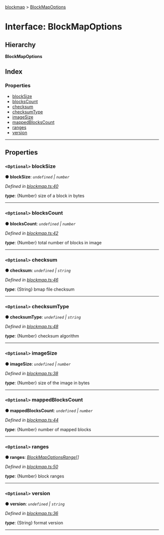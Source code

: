 [blockmap](../README.md) > [BlockMapOptions](../interfaces/blockmapoptions.md)

# Interface: BlockMapOptions

## Hierarchy

**BlockMapOptions**

## Index

### Properties

* [blockSize](blockmapoptions.md#blocksize)
* [blocksCount](blockmapoptions.md#blockscount)
* [checksum](blockmapoptions.md#checksum)
* [checksumType](blockmapoptions.md#checksumtype)
* [imageSize](blockmapoptions.md#imagesize)
* [mappedBlocksCount](blockmapoptions.md#mappedblockscount)
* [ranges](blockmapoptions.md#ranges)
* [version](blockmapoptions.md#version)

---

## Properties

<a id="blocksize"></a>

### `<Optional>` blockSize

**● blockSize**: *`undefined` \| `number`*

*Defined in [blockmap.ts:40](https://github.com/balena-io-modules/blockmap/blob/cb9fb56/lib/blockmap.ts#L40)*

*__type__*: {Number} size of a block in bytes

___
<a id="blockscount"></a>

### `<Optional>` blocksCount

**● blocksCount**: *`undefined` \| `number`*

*Defined in [blockmap.ts:42](https://github.com/balena-io-modules/blockmap/blob/cb9fb56/lib/blockmap.ts#L42)*

*__type__*: {Number} total number of blocks in image

___
<a id="checksum"></a>

### `<Optional>` checksum

**● checksum**: *`undefined` \| `string`*

*Defined in [blockmap.ts:46](https://github.com/balena-io-modules/blockmap/blob/cb9fb56/lib/blockmap.ts#L46)*

*__type__*: {String} bmap file checksum

___
<a id="checksumtype"></a>

### `<Optional>` checksumType

**● checksumType**: *`undefined` \| `string`*

*Defined in [blockmap.ts:48](https://github.com/balena-io-modules/blockmap/blob/cb9fb56/lib/blockmap.ts#L48)*

*__type__*: {Number} checksum algorithm

___
<a id="imagesize"></a>

### `<Optional>` imageSize

**● imageSize**: *`undefined` \| `number`*

*Defined in [blockmap.ts:38](https://github.com/balena-io-modules/blockmap/blob/cb9fb56/lib/blockmap.ts#L38)*

*__type__*: {Number} size of the image in bytes

___
<a id="mappedblockscount"></a>

### `<Optional>` mappedBlocksCount

**● mappedBlocksCount**: *`undefined` \| `number`*

*Defined in [blockmap.ts:44](https://github.com/balena-io-modules/blockmap/blob/cb9fb56/lib/blockmap.ts#L44)*

*__type__*: {Number} number of mapped blocks

___
<a id="ranges"></a>

### `<Optional>` ranges

**● ranges**: *[BlockMapOptionsRange](blockmapoptionsrange.md)[]*

*Defined in [blockmap.ts:50](https://github.com/balena-io-modules/blockmap/blob/cb9fb56/lib/blockmap.ts#L50)*

*__type__*: {Number} block ranges

___
<a id="version"></a>

### `<Optional>` version

**● version**: *`undefined` \| `string`*

*Defined in [blockmap.ts:36](https://github.com/balena-io-modules/blockmap/blob/cb9fb56/lib/blockmap.ts#L36)*

*__type__*: {String} format version

___

